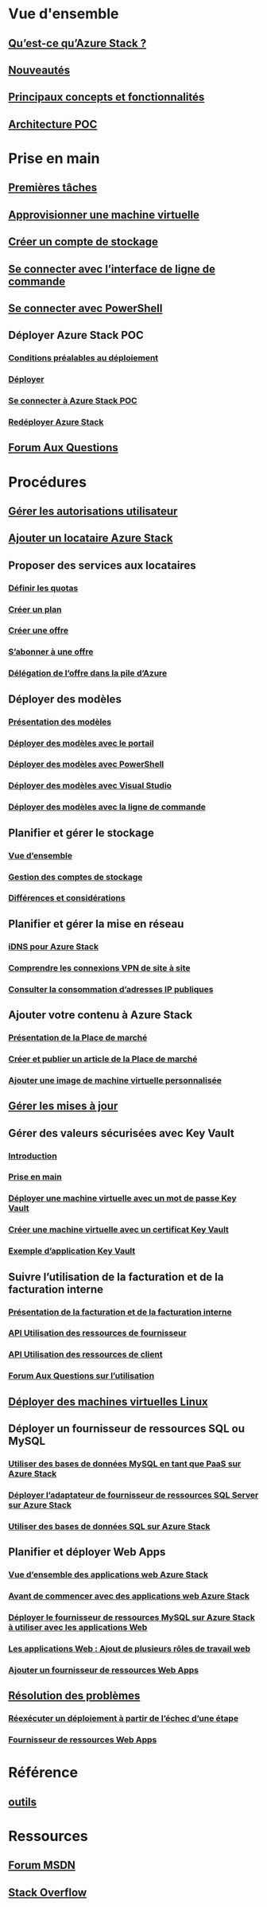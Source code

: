 # Vue d'ensemble
## [Qu’est-ce qu’Azure Stack ?](azure-stack-poc.md)
## [Nouveautés](azure-stack-whats-new.md)
## [Principaux concepts et fonctionnalités](azure-stack-key-features.md)
## [Architecture POC](azure-stack-architecture.md)

# Prise en main
## [Premières tâches](azure-stack-first-scenarios.md)
## [Approvisionner une machine virtuelle](azure-stack-provision-vm.md)
## [Créer un compte de stockage](azure-stack-provision-storage-account.md)
## [Se connecter avec l’interface de ligne de commande](azure-stack-connect-cli.md)
## [Se connecter avec PowerShell](azure-stack-connect-powershell.md)
## Déployer Azure Stack POC
### [Conditions préalables au déploiement](azure-stack-deploy.md)
### [Déployer](azure-stack-run-powershell-script.md)
### [Se connecter à Azure Stack POC](azure-stack-connect-azure-stack.md)
### [Redéployer Azure Stack](azure-stack-redeploy.md)
## [Forum Aux Questions](azure-stack-faq.md)

# Procédures
## [Gérer les autorisations utilisateur](azure-stack-manage-permissions.md)
## [Ajouter un locataire Azure Stack](azure-stack-add-new-user-aad.md)
## Proposer des services aux locataires
### [Définir les quotas](azure-stack-setting-quotas.md)
### [Créer un plan](azure-stack-create-plan.md)
### [Créer une offre](azure-stack-create-offer.md)
### [S’abonner à une offre](azure-stack-subscribe-plan-provision-vm.md)
### [Délégation de l’offre dans la pile d’Azure](azure-stack-delegated-provider.md)
## Déployer des modèles
### [Présentation des modèles](azure-stack-arm-templates.md)
### [Déployer des modèles avec le portail](azure-stack-deploy-template-portal.md)
### [Déployer des modèles avec PowerShell](azure-stack-deploy-template-powershell.md)
### [Déployer des modèles avec Visual Studio](azure-stack-deploy-template-visual-studio.md)
### [Déployer des modèles avec la ligne de commande](azure-stack-deploy-template-command-line.md)
## Planifier et gérer le stockage
### [Vue d’ensemble](azure-stack-storage-overview.md)
### [Gestion des comptes de stockage](azure-stack-manage-storage-accounts.md)
### [Différences et considérations](azure-stack-acs-differences-tp2.md)
## Planifier et gérer la mise en réseau
### [iDNS pour Azure Stack](azure-stack-understanding-dns-in-tp2.md)
### [Comprendre les connexions VPN de site à site](azure-stack-create-vpn-connection-one-node-tp2.md)
### [Consulter la consommation d’adresses IP publiques](azure-stack-viewing-public-ip-address-consumption-in-tp2.md)
## Ajouter votre contenu à Azure Stack
### [Présentation de la Place de marché](azure-stack-marketplace.md)
### [Créer et publier un article de la Place de marché](azure-stack-create-and-publish-marketplace-item.md)
### [Ajouter une image de machine virtuelle personnalisée](azure-stack-add-vm-image.md)
## [Gérer les mises à jour](azure-stack-updates.md)
## Gérer des valeurs sécurisées avec Key Vault
### [Introduction](azure-stack-kv-intro.md)
### [Prise en main](azure-stack-kv-getting-started.md)
### [Déployer une machine virtuelle avec un mot de passe Key Vault](azure-stack-kv-deploy-vm-with-secret.md)
### [Créer une machine virtuelle avec un certificat Key Vault](azure-stack-kv-push-secret-into-vm.md)
### [Exemple d’application Key Vault](azure-stack-kv-sample-app.md)
## Suivre l’utilisation de la facturation et de la facturation interne
### [Présentation de la facturation et de la facturation interne](azure-stack-billing-and-chargeback.md)
### [API Utilisation des ressources de fournisseur](azure-stack-provider-resource-api.md)
### [API Utilisation des ressources de client](azure-stack-tenant-resource-usage-api.md)
### [Forum Aux Questions sur l’utilisation](azure-stack-usage-related-faq.md)
## [Déployer des machines virtuelles Linux](azure-stack-linux.md)
## Déployer un fournisseur de ressources SQL ou MySQL
### [Utiliser des bases de données MySQL en tant que PaaS sur Azure Stack](azure-stack-mysql-rp-deploy-short.md)
### [Déployer l’adaptateur de fournisseur de ressources SQL Server sur Azure Stack](azure-stack-sql-rp-deploy-long.md)
### [Utiliser des bases de données SQL sur Azure Stack](azure-stack-sql-rp-deploy-short.md)

## Planifier et déployer Web Apps
### [Vue d’ensemble des applications web Azure Stack](azure-stack-webapps-overview.md)
### [Avant de commencer avec des applications web Azure Stack](azure-stack-webapps-before-you-get-started.md)
### [Déployer le fournisseur de ressources MySQL sur Azure Stack à utiliser avec les applications Web](azure-stack-mysql-rp-deploy-long.md)
### [Les applications Web : Ajout de plusieurs rôles de travail web](azure-stack-webapps-add-worker-roles.md)
### [Ajouter un fournisseur de ressources Web Apps](azure-stack-webapps-deploy.md)

## [Résolution des problèmes](azure-stack-troubleshooting.md)
### [Réexécuter un déploiement à partir de l’échec d’une étape](azure-stack-rerun-deploy.md)
### [Fournisseur de ressources Web Apps](azure-stack-webapps-troubleshoot-known-issues.md)

# Référence
## [outils](azure-stack-tools-paas-services.md)

# Ressources
## [Forum MSDN](https://social.msdn.microsoft.com/Forums/azure/en-US/home?forum=AzureStack)  
## [Stack Overflow](http://stackoverflow.com/questions/tagged/azure-stack)





<!--HONumber=Nov16_HO2-->


